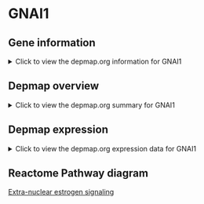 <h1>GNAI1</h1>

<h2>Gene information</h2>
<details>
  <summary>Click to view the depmap.org information for GNAI1</summary>
  <iframe src="https://depmap.org/portal/gene/GNAI1?tab=about" style="border:none;width:100%;height:800px"></iframe>
</details>

<h2>Depmap overview</h2>
<details>
  <summary>Click to view the depmap.org summary for GNAI1</summary>
  <iframe src="https://depmap.org/portal/gene/GNAI1?tab=overview" style="border:none;width:100%;height:800px"></iframe>
</details>

<h2>Depmap expression</h2>
<details>
  <summary>Click to view the depmap.org expression data for GNAI1</summary>
  <iframe src="https://depmap.org/portal/gene/GNAI1?tab=characterization" style="border:none;width:100%;height:800px"></iframe>
</details>



<h2>Reactome Pathway diagram</h2>
<a href="https://reactome.org/PathwayBrowser/#/R-HSA-9009391">Extra-nuclear estrogen signaling</a>



